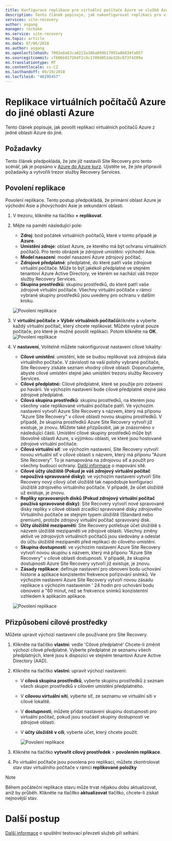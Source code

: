 ```yaml
---
title: Konfigurace replikace pro virtuální počítače Azure ve službě Azure Site Recovery | Dokumentace Microsoftu
description: Tento článek popisuje, jak nakonfigurovat replikaci pro virtuální počítače Azure z jedné oblasti Azure do jiné pomocí služby Site Recovery.
services: site-recovery
author: asgang
manager: rochakm
ms.service: site-recovery
ms.topic: article
ms.date: 07/06/2018
ms.author: asgang
ms.openlocfilehash: 7002e8a63ca0223a38ba099b17955a86034fa057
ms.sourcegitcommit: cf606b01726df2c9c1789d851de326c873f4209a
ms.translationtype: MT
ms.contentlocale: cs-CZ
ms.lasthandoff: 09/19/2018
ms.locfileid: "46295457"
---
```

# <a name="replicate-azure-virtual-machines-to-another-azure-region"></a>Replikace virtuálních počítačů Azure do jiné oblasti Azure



Tento článek popisuje, jak povolit replikaci virtuálních počítačů Azure z jedné oblasti Azure do jiné.

## <a name="prerequisites"></a>Požadavky

Tento článek předpokládá, že jste již nastavili Site Recovery pro tento scénář, jak je popsáno v [Azure do Azure kurz](azure-to-azure-tutorial-enable-replication.md). Ujistěte se, že jste připravili požadavky a vytvořili trezor služby Recovery Services.



## <a name="enable-replication"></a>Povolení replikace

Povolení replikace. Tento postup předpokládá, že primární oblast Azure je východní Asie a jihovýchodní Asie je sekundární oblasti.

1. V trezoru, klikněte na tlačítko **+ replikovat**.
2. Mějte na paměti následující pole:
    - **Zdroj**: bod počátek virtuálních počítačů, které v tomto případě je **Azure**.
    - **Umístění zdroje**: oblast Azure, ze kterého má být ochranu virtuálních počítačů. Pro tento obrázek je zdrojové umístění: východní Asie.
    - **Model nasazení**: model nasazení Azure zdrojový počítač.
    - **Zdrojové předplatné**: předplatné, do které patří vaše zdrojové virtuální počítače. Může to být jakékoli předplatné ve stejném tenantovi Azure Active Directory, ve kterém se nachází váš trezor služby Recovery Services.
    - **Skupina prostředků**: skupinu prostředků, do které patří vaše zdrojové virtuální počítače. Všechny virtuální počítače v rámci vybrané skupiny prostředků jsou uvedeny pro ochranu v dalším kroku.

    ![Povolení replikace](./media/site-recovery-replicate-azure-to-azure/enabledrwizard1.png)

3. V **virtuální počítače > Výběr virtuálních počítačů**klikněte a vyberte každý virtuální počítač, který chcete replikovat. Můžete vybrat pouze počítače, pro které je možné povolit replikaci. Potom klikněte na **OK**.
    ![Povolení replikace](./media/site-recovery-replicate-azure-to-azure/virtualmachine_selection.png)

4. V **nastavení**, Volitelně můžete nakonfigurovat nastavení cílové lokality:

    - **Cílové umístění**: umístění, kde se budou replikovat svá zdrojová data virtuálního počítače. V závislosti na vaší polohy vybrané počítače, Site Recovery získáte seznam vhodný cílové oblasti. Doporučujeme, abyste cílové umístění stejné jako umístění trezoru služby Recovery Services.
    - **Cílové předplatné:** Cílové předplatné, které se použije pro zotavení po havárii. Ve výchozím nastavení bude cílové předplatné stejné jako zdrojové předplatné.
    - **Cílová skupina prostředků**: skupinu prostředků, na kterém jsou všechny vaše replikované virtuální počítače patří. Ve výchozím nastavení vytvoří Azure Site Recovery s názvem, který má příponu "Azure Site Recovery" v cílové oblasti novou skupinu prostředků. V případě, že skupina prostředků Azure Site Recovery vytvoří již existuje, je znovu. Můžete také přizpůsobit, jak je znázorněno v následující části. Umístění cílové skupiny prostředků může být libovolné oblasti Azure, s výjimkou oblasti, ve které jsou hostované zdrojové virtuální počítače.
    - **Cílová virtuální síť**: ve výchozím nastavení, Site Recovery vytvoří novou virtuální síť v cílové oblasti s názvem, který má příponu "Azure Site Recovery". To je namapována na zdrojovou síť a použít pro všechny budoucí ochrany. [Další informace](site-recovery-network-mapping-azure-to-azure.md) o mapování sítě.
    - **Cílové účty úložiště (Pokud je váš zdrojový virtuální počítač nepoužívá spravované disky)**: ve výchozím nastavení vytvoří Site Recovery nový cílový účet úložiště tak napodobuje konfiguraci úložiště zdrojového virtuálního počítače. V případě, že účet úložiště už existuje, je znovu.
    - **Repliky spravovaných disků (Pokud zdrojový virtuální počítač používá spravované disky)**: Site Recovery vytvoří nové spravované disky repliky v cílové oblasti zrcadlící spravované disky zdrojového Virtuálního počítače se stejným typem úložiště (Standard nebo premium), protože zdrojový virtuální počítač spravovaný disk.
    - **Účty úložiště mezipaměti**: Site Recovery potřebuje účet úložiště s názvem úložiště mezipaměti ve zdrojové oblasti. Všechny změny aktivit ve zdrojových virtuálních počítačů jsou sledovány a odeslat do účtu úložiště mezipaměti před replikaci do cílového umístění.
    - **Skupina dostupnosti**: ve výchozím nastavení Azure Site Recovery vytvoří novou skupinu s názvem, který má příponu "Azure Site Recovery" v cílové oblasti dostupnosti. V případě, že skupina dostupnosti Azure Site Recovery vytvoří již existuje, je znovu.
    - **Zásady replikace**: definuje nastavení pro obnovení bodu uchování historie a aplikace konzistentní frekvence pořizování snímků. Ve výchozím nastavení Azure Site Recovery vytvoří novou zásadu replikace s výchozím nastavením ' 24 hodin pro uchování bodu obnovení a "60 minut, než se frekvence snímků konzistentní vzhledem k aplikacím aplikace.

    ![Povolení replikace](./media/site-recovery-replicate-azure-to-azure/enabledrwizard3.PNG)

## <a name="customize-target-resources"></a>Přizpůsobení cílové prostředky

Můžete upravit výchozí nastavení cíle používané pro Site Recovery.

1. Klikněte na tlačítko **vlastní:** vedle 'Cílové předplatné' Chcete-li změnit výchozí cílové předplatné. Vyberte předplatné ze seznamu všech předplatných, které jsou k dispozici ve stejném tenantovi Azure Active Directory (AAD).

2. Klikněte na tlačítko **vlastní:** upravit výchozí nastavení:
    - V **cílová skupina prostředků**, vyberte skupinu prostředků z seznam všech skupin prostředků v cílovém umístění předplatného.
    - V **cílovou virtuální sítí**, vyberte síť, ze seznamu ve virtuální síti v cílové lokalitě.
    - V **dostupnosti**, můžete přidat nastavení skupinu dostupnosti pro virtuální počítač, pokud jsou součástí skupiny dostupnosti ve zdrojové oblasti.
    - V **účty úložiště v cíli**, vyberte účet, který chcete použít.

        ![Povolení replikace](./media/site-recovery-replicate-azure-to-azure/customize.PNG)

2. Klikněte na tlačítko **vytvořit cílový prostředek** > **povolením replikace**.
3. Po virtuální počítače jsou povolena pro replikaci, můžete zkontrolovat stav stav virtuálního počítače v rámci **replikované položky**

>[!NOTE]
>Během počáteční replikace stavu může trvat nějakou dobu aktualizovat, aniž by průběh. Klikněte na tlačítko **aktualizovat** tlačítko, chcete-li získat nejnovější stav.
>

# <a name="next-steps"></a>Další postup

[Další informace](site-recovery-test-failover-to-azure.md) o spuštění testovací převzetí služeb při selhání.
